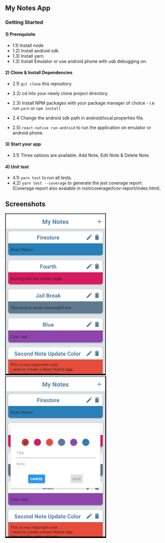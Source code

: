 ## My Notes App
    
### Getting Started
  
#### 1) Prerequisite
 - 1.1) Install node
 - 1.2) Install android sdk.
 - 1.3) Install yarn.
 - 1.3) Install Emulator or use android phone with usb debugging on. 
	
#### 2) Clone & Install Dependencies
 
- 2.1) `git clone` this repository.

- 2.2) cd into your newly clone project directory.

- 2.3) Install NPM packages with your package manager of choice - i.e run `yarn` or `npm install`
- 2.4 Change the android sdk path in android/local.properties file.
- 2.5) `react-native run-android` to run the application on emulator or android phone.
 

#### 3) Start your app
- 3.1) Three options are available. Add Note, Edit Note & Delete Note.

#### 4) Unit test
- 4.1) `yarn test` to run all tests.
- 4.2) `yarn test --coverage` to generate the jest coverage report. (Coverage report also avaiable in root/coverage/Icov-report/index.html).

 
## Screenshots
![Screenshot 1](https://github.com/Arsalwali/MyNotes/blob/master/screenshots/MyNotes1.PNG)
![Screenshot 2](https://github.com/Arsalwali/MyNotes/blob/master/screenshots/MyNotes2.PNG)
